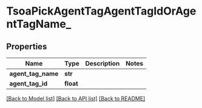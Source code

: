 # TsoaPickAgentTagAgentTagIdOrAgentTagName_

## Properties
Name | Type | Description | Notes
------------ | ------------- | ------------- | -------------
**agent_tag_name** | **str** |  | 
**agent_tag_id** | **float** |  | 

[[Back to Model list]](../README.md#documentation-for-models) [[Back to API list]](../README.md#documentation-for-api-endpoints) [[Back to README]](../README.md)

